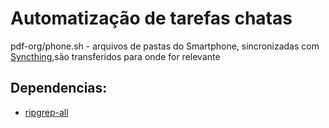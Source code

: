 # Automatização de tarefas chatas

pdf-org/phone.sh - arquivos de pastas do Smartphone, sincronizadas com [Syncthing](https://github.com/syncthing/syncthing),são transferidos para onde for relevante

## Dependencias:

* [ripgrep-all](https://github.com/phiresky/ripgrep-all)
